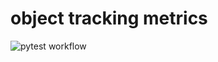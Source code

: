 # object tracking metrics
![pytest workflow](https://github.com/CassiaCai/marine_heatwaves/actions/workflows/pytest.yml/badge.svg)
